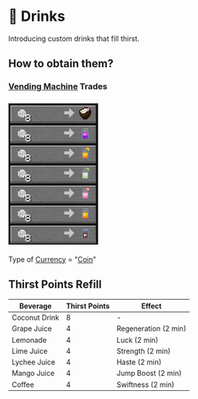 # 🍺 Drinks

Introducing custom drinks that fill thirst.

## How to obtain them?

### [Vending Machine](drinks.md#vending-machine-trades) Trades

### ![](<../../.gitbook/assets/image (131) (1).png>)

Type of [Currency](../../cubimod-survival/currencies/) = "[Coin](../../cubimod-survival/currencies/coin.md)"

## Thirst Points Refill

| Beverage      | Thirst Points | Effect               |
| ------------- | ------------- | -------------------- |
| Coconut Drink | 8             | -                    |
| Grape Juice   | 4             | Regeneration (2 min) |
| Lemonade      | 4             | Luck (2 min)         |
| Lime Juice    | 4             | Strength (2 min)     |
| Lychee Juice  | 4             | Haste (2 min)        |
| Mango Juice   | 4             | Jump Boost (2 min)   |
| Coffee        | 4             | Swiftness (2 min)    |
